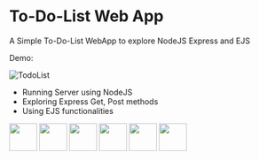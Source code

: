 # To-Do-List Web App
A Simple To-Do-List WebApp to explore NodeJS Express and EJS

Demo:

![TodoList](https://user-images.githubusercontent.com/71900720/201413128-ba13917b-e2e3-4486-b434-115a264d0972.gif)

- Running Server using NodeJS
- Exploring Express Get, Post methods
- Using EJS functionalities
<img src="https://cdn.jsdelivr.net/gh/devicons/devicon/icons/html5/html5-original.svg" width="50" height="50" />
            
<img src="https://cdn.jsdelivr.net/gh/devicons/devicon/icons/css3/css3-plain.svg" width="50" height="50" />
            
<img src="https://cdn.jsdelivr.net/gh/devicons/devicon/icons/bootstrap/bootstrap-original.svg" width="50" height="50" />
            
<img src="https://cdn.jsdelivr.net/gh/devicons/devicon/icons/javascript/javascript-original.svg" width="50" height="50" />
          
<img src="https://cdn.jsdelivr.net/gh/devicons/devicon/icons/nodejs/nodejs-original-wordmark.svg" width="50" height="50" />
          
<img src="https://cdn.jsdelivr.net/gh/devicons/devicon/icons/express/express-original-wordmark.svg" width="50" height="50" />
          
          
          

          
